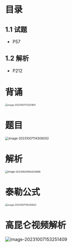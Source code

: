 # 目录



## 1.1 试题

* P57



## 1.2 解析

* P212



# 背诵

<img src="https://cvp.oss-cn-shanghai.aliyuncs.com/picgo/202310071720791.png" alt="image-20231007172021601" style="zoom:50%;" />



# 题目

<img src="https://cvp.oss-cn-shanghai.aliyuncs.com/picgo/202310071143065.png" alt="image-20231007114306002" style="zoom:70%;" />



# 解析

<img src="https://cvp.oss-cn-shanghai.aliyuncs.com/picgo/202308281644077.png" alt="image-20230828164425888" style="zoom: 55%;" />



# 泰勒公式

<img src="https://cvp.oss-cn-shanghai.aliyuncs.com/picgo/202310071143971.png" alt="image-20231007114340822" style="zoom:50%;" />



# 高昆仑视频解析

![image-20231007153251409](https://cvp.oss-cn-shanghai.aliyuncs.com/picgo/202310071532509.png)
